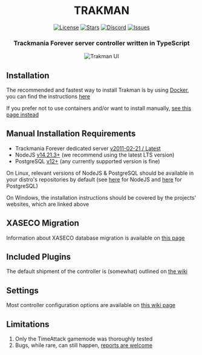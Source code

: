 <div align="center">
<h1>TRAKMAN</h1>

[![License](https://img.shields.io/github/license/lythx/trakman?style=for-the-badge&logo=codesandbox&logoColor=eeeeee&color=aaff44&labelColor=222222)](https://github.com/lythx/trakman/blob/main/LICENSE)
[![Stars](https://img.shields.io/github/stars/lythx/trakman?style=for-the-badge&logo=starship&logoColor=eeeeee&color=ffcc11&labelColor=222222)](https://github.com/lythx/trakman/stargazers)
[![Discord](https://img.shields.io/discord/1130534915218354327?style=for-the-badge&logo=discord&label=chat&logoColor=eeeeee&color=aaaaff&labelColor=222222)](https://discord.gg/vC8vyMthWX)
[![Issues](https://img.shields.io/github/issues-raw/lythx/trakman?style=for-the-badge&logo=gitbook&logoColor=eeeeee&color=ee9799&labelColor=222222)](https://github.com/lythx/trakman/issues)

<h3>Trackmania Forever server controller written in TypeScript</h3>

![Trakman UI](https://trakman.ptrk.eu/TRAKMAN-UI.png)

</div>

## Installation
The recommended and fastest way to install Trakman is by using [Docker](https://docs.docker.com/get-docker), you can find the instructions [here](https://github.com/lythx/trakman/wiki/Docker-Installation)

If you prefer not to use containers and/or want to install manually, [see this page instead](https://github.com/lythx/trakman/wiki/Manual-Installation)

## Manual Installation Requirements
- Trackmania Forever dedicated server [v2011-02-21 / Latest](http://files2.trackmaniaforever.com/TrackmaniaServer_2011-02-21.zip)
- NodeJS [v14.21.3+](https://nodejs.org/en/download) (we recommend using the latest LTS version)
- PostgreSQL [v12+](https://www.postgresql.org/download) (any currently supported version is fine)

On Linux, relevant versions of NodeJS & PostgreSQL should be available in your distro's repositories by default (see [here](https://repology.org/project/nodejs/versions) for NodeJS and [here](https://repology.org/project/postgresql/versions) for PostgreSQL)

On Windows, the installation instructions should be covered by the projects' websites, which are linked above

## XASECO Migration
Information about XASECO database migration is available on [this page](https://github.com/lythx/trakman/wiki/Migration-from-other-controllers)

## Included Plugins
The default shipment of the controller is (somewhat) outlined on [the wiki](https://github.com/lythx/trakman/wiki/Included-Plugins)

## Settings
Most controller configuration options are available on [this wiki page](https://github.com/lythx/trakman/wiki/Controller-Configs)

## Limitations
1. Only the TimeAttack gamemode was thoroughly tested
2. Bugs, while rare, can still happen, [reports are welcome](https://github.com/lythx/trakman/issues)
